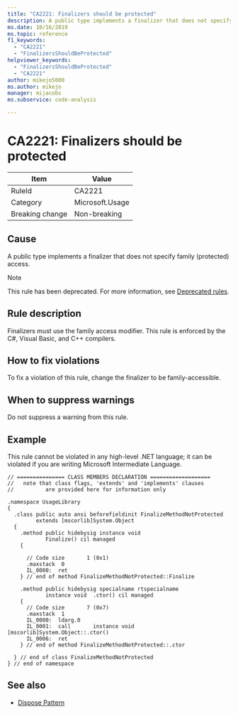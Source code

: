 ```yaml
---
title: "CA2221: Finalizers should be protected"
description: A public type implements a finalizer that does not specify family (protected) access.
ms.date: 10/16/2019
ms.topic: reference
f1_keywords:
  - "CA2221"
  - "FinalizersShouldBeProtected"
helpviewer_keywords:
  - "FinalizersShouldBeProtected"
  - "CA2221"
author: mikejo5000
ms.author: mikejo
manager: mijacobs
ms.subservice: code-analysis

---
```


# CA2221: Finalizers should be protected

|Item|Value|
|-|-|
|RuleId|CA2221|
|Category|Microsoft.Usage|
|Breaking change|Non-breaking|

## Cause

A public type implements a finalizer that does not specify family (protected) access.

> [!NOTE]
> This rule has been deprecated. For more information, see [Deprecated rules](fxcop-unported-deprecated-rules.md).

## Rule description

Finalizers must use the family access modifier. This rule is enforced by the C#, Visual Basic, and C++ compilers.

## How to fix violations

To fix a violation of this rule, change the finalizer to be family-accessible.

## When to suppress warnings

Do not suppress a warning from this rule.

## Example

This rule cannot be violated in any high-level .NET language; it can be violated if you are writing Microsoft Intermediate Language.

```
// =============== CLASS MEMBERS DECLARATION ===================
//   note that class flags, 'extends' and 'implements' clauses
//          are provided here for information only

.namespace UsageLibrary
{
  .class public auto ansi beforefieldinit FinalizeMethodNotProtected
         extends [mscorlib]System.Object
  {
    .method public hidebysig instance void
            Finalize() cil managed
    {

      // Code size       1 (0x1)
      .maxstack  0
      IL_0000:  ret
    } // end of method FinalizeMethodNotProtected::Finalize

    .method public hidebysig specialname rtspecialname
            instance void  .ctor() cil managed
    {
      // Code size       7 (0x7)
      .maxstack  1
      IL_0000:  ldarg.0
      IL_0001:  call       instance void [mscorlib]System.Object::.ctor()
      IL_0006:  ret
    } // end of method FinalizeMethodNotProtected::.ctor

  } // end of class FinalizeMethodNotProtected
} // end of namespace
```

## See also

- [Dispose Pattern](/dotnet/standard/design-guidelines/dispose-pattern)
